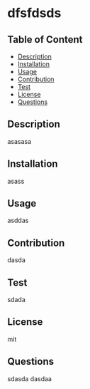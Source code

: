 
# dfsfdsds

## Table of Content
- [Description](#description)
- [Installation](#installation)
- [Usage](#usage)
- [Contribution](#contribution)
- [Test](#test)
- [License](#license)
- [Questions](#questions)

## Description
asasasa

## Installation
asass

## Usage
asddas

## Contribution
dasda

## Test
sdada

## License
mit

## Questions
sdasda
dasdaa
